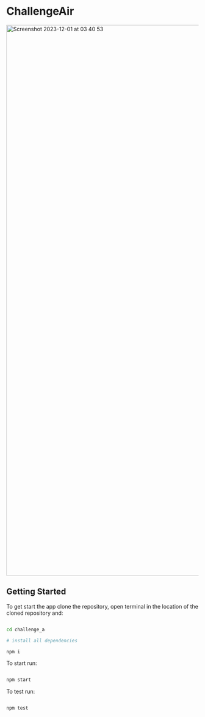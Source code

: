 # ChallengeAir

<img width="1439" alt="Screenshot 2023-12-01 at 03 40 53" src="https://github.com/AntkiewiczGrzegorz1997/ChallengeAir/assets/40823614/426cf0b9-6f3e-4581-80b6-986475efa438">


## Getting Started

To get start the app clone the repository, open terminal in the location of the cloned repository and:

```bash

cd challenge_a

# install all dependencies

npm i

```

To start run:

```bash

npm start

```
To test run: 

```bash

npm test

```

